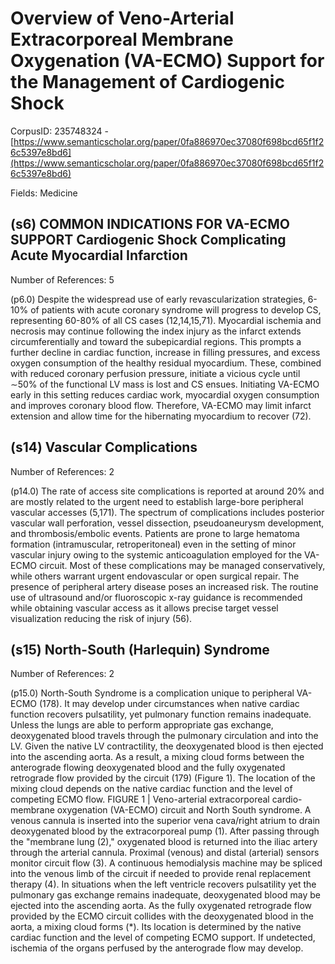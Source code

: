 # Overview of Veno-Arterial Extracorporeal Membrane Oxygenation (VA-ECMO) Support for the Management of Cardiogenic Shock

CorpusID: 235748324 - [https://www.semanticscholar.org/paper/0fa886970ec37080f698bcd65f1f26c5397e8bd6](https://www.semanticscholar.org/paper/0fa886970ec37080f698bcd65f1f26c5397e8bd6)

Fields: Medicine

## (s6) COMMON INDICATIONS FOR VA-ECMO SUPPORT Cardiogenic Shock Complicating Acute Myocardial Infarction
Number of References: 5

(p6.0) Despite the widespread use of early revascularization strategies, 6-10% of patients with acute coronary syndrome will progress to develop CS, representing 60-80% of all CS cases (12,14,15,71). Myocardial ischemia and necrosis may continue following the index injury as the infarct extends circumferentially and toward the subepicardial regions. This prompts a further decline in cardiac function, increase in filling pressures, and excess oxygen consumption of the healthy residual myocardium. These, combined with reduced coronary perfusion pressure, initiate a vicious cycle until ∼50% of the functional LV mass is lost and CS ensues. Initiating VA-ECMO early in this setting reduces cardiac work, myocardial oxygen consumption and improves coronary blood flow. Therefore, VA-ECMO may limit infarct extension and allow time for the hibernating myocardium to recover (72).
## (s14) Vascular Complications
Number of References: 2

(p14.0) The rate of access site complications is reported at around 20% and are mostly related to the urgent need to establish large-bore peripheral vascular accesses (5,171). The spectrum of complications includes posterior vascular wall perforation, vessel dissection, pseudoaneurysm development, and thrombosis/embolic events. Patients are prone to large hematoma formation (intramuscular, retroperitoneal) even in the setting of minor vascular injury owing to the systemic anticoagulation employed for the VA-ECMO circuit. Most of these complications may be managed conservatively, while others warrant urgent endovascular or open surgical repair. The presence of peripheral artery disease poses an increased risk. The routine use of ultrasound and/or fluoroscopic x-ray guidance is recommended while obtaining vascular access as it allows precise target vessel visualization reducing the risk of injury (56).
## (s15) North-South (Harlequin) Syndrome
Number of References: 2

(p15.0) North-South Syndrome is a complication unique to peripheral VA-ECMO (178). It may develop under circumstances when native cardiac function recovers pulsatility, yet pulmonary function remains inadequate. Unless the lungs are able to perform appropriate gas exchange, deoxygenated blood travels through the pulmonary circulation and into the LV. Given the native LV contractility, the deoxygenated blood is then ejected into the ascending aorta. As a result, a mixing cloud forms between the anterograde flowing deoxygenated blood and the fully oxygenated retrograde flow provided by the circuit (179) (Figure 1). The location of the mixing cloud depends on the native cardiac function and the level of competing ECMO flow. FIGURE 1 | Veno-arterial extracorporeal cardio-membrane oxygenation (VA-ECMO) circuit and North South syndrome. A venous cannula is inserted into the superior vena cava/right atrium to drain deoxygenated blood by the extracorporeal pump (1). After passing through the "membrane lung (2)," oxygenated blood is returned into the iliac artery through the arterial cannula. Proximal (venous) and distal (arterial) sensors monitor circuit flow (3). A continuous hemodialysis machine may be spliced into the venous limb of the circuit if needed to provide renal replacement therapy (4). In situations when the left ventricle recovers pulsatility yet the pulmonary gas exchange remains inadequate, deoxygenated blood may be ejected into the ascending aorta. As the fully oxygenated retrograde flow provided by the ECMO circuit collides with the deoxygenated blood in the aorta, a mixing cloud forms (*). Its location is determined by the native cardiac function and the level of competing ECMO support. If undetected, ischemia of the organs perfused by the anterograde flow may develop.
